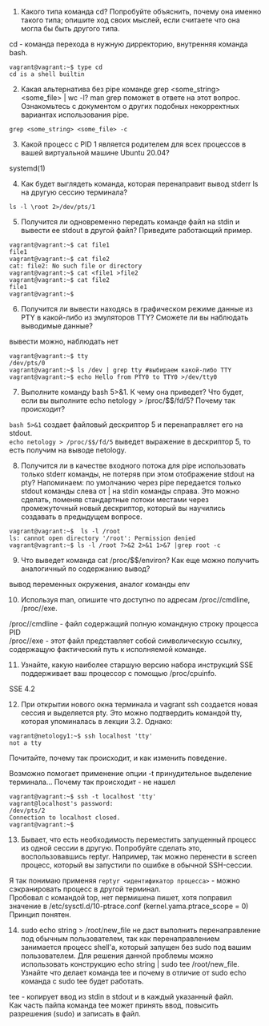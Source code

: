 1. Какого типа команда cd? Попробуйте объяснить, почему она именно такого типа; опишите ход своих мыслей, если считаете что она могла бы быть другого типа.   

cd - команда перехода в нужную дирректорию, внутренняя команда bash.
```
vagrant@vagrant:~$ type cd
cd is a shell builtin
```

2. Какая альтернатива без pipe команде grep <some_string> <some_file> | wc -l? man grep поможет в ответе на этот вопрос. Ознакомьтесь с документом о других подобных некорректных вариантах использования pipe.   

```grep <some_string> <some_file> -c ``` 

3. Какой процесс с PID 1 является родителем для всех процессов в вашей виртуальной машине Ubuntu 20.04?   

systemd(1)   

4. Как будет выглядеть команда, которая перенаправит вывод stderr ls на другую сессию терминала?   

```ls -l \root 2>/dev/pts/1``` 

5. Получится ли одновременно передать команде файл на stdin и вывести ее stdout в другой файл? Приведите работающий пример.   

```
vagrant@vagrant:~$ cat file1
file1
vagrant@vagrant:~$ cat file2
cat: file2: No such file or directory
vagrant@vagrant:~$ cat <file1 >file2
vagrant@vagrant:~$ cat file2
file1
vagrant@vagrant:~$
```

6. Получится ли вывести находясь в графическом режиме данные из PTY в какой-либо из эмуляторов TTY? Сможете ли вы наблюдать выводимые данные?   

вывести можно, наблюдать нет
```
vagrant@vagrant:~$ tty
/dev/pts/0
vagrant@vagrant:~$ ls /dev | grep tty #выбираем какой-либо TTY
vagrant@vagrant:~$ echo Hello from PTY0 to TTY0 >/dev/tty0
```

7. Выполните команду bash 5>&1. К чему она приведет? Что будет, если вы выполните echo netology > /proc/$$/fd/5? Почему так происходит?   

```bash 5>&1``` создает файловый дескриптор 5 и перенаправляет его на stdout.    
```echo netology > /proc/$$/fd/5``` выведет выражение в дескриптор 5, то есть получим на выводе netology.

8. Получится ли в качестве входного потока для pipe использовать только stderr команды, не потеряв при этом отображение stdout на pty? Напоминаем: по умолчанию через pipe передается только stdout команды слева от | на stdin команды справа. Это можно сделать, поменяв стандартные потоки местами через промежуточный новый дескриптор, который вы научились создавать в предыдущем вопросе.   

```
vagrant@vagrant:~$  ls -l /root
ls: cannot open directory '/root': Permission denied
vagrant@vagrant:~$ ls -l /root 7>&2 2>&1 1>&7 |grep root -c
```

9. Что выведет команда cat /proc/$$/environ? Как еще можно получить аналогичный по содержанию вывод?   

вывод переменных окружения, аналог команды env   

10. Используя man, опишите что доступно по адресам /proc/<PID>/cmdline, /proc/<PID>/exe.   

/proc/<PID>/cmdline - файл содержащий полную командную строку процесса PID    
/proc/<PID>/exe - этот файл представляет собой символическую ссылку, содержащую фактический путь к исполняемой команде.    

11. Узнайте, какую наиболее старшую версию набора инструкций SSE поддерживает ваш процессор с помощью /proc/cpuinfo.

SSE 4.2   

12. При открытии нового окна терминала и vagrant ssh создается новая сессия и выделяется pty. Это можно подтвердить командой tty, которая упоминалась в лекции 3.2. Однако:

```
vagrant@netology1:~$ ssh localhost 'tty'
not a tty
```
Почитайте, почему так происходит, и как изменить поведение.   


Возможно помогает применение опции -t принудительное выделение терминала... Почему так происходит - не нашел    
```
vagrant@vagrant:~$ ssh -t localhost 'tty'
vagrant@localhost's password:
/dev/pts/2
Connection to localhost closed.
vagrant@vagrant:~$
```


13. Бывает, что есть необходимость переместить запущенный процесс из одной сессии в другую. Попробуйте сделать это, воспользовавшись reptyr. Например, так можно перенести в screen процесс, который вы запустили по ошибке в обычной SSH-сессии.

Я так понимаю применяя ```reptyr <идентификатор процесса>``` - можно сэкранировать процесс в другой терминал.   
Пробовал с командой top, нет пермишена пишет, хотя поправил значение в /etc/sysctl.d/10-ptrace.conf (kernel.yama.ptrace_scope = 0)
Принцип понятен.

14. sudo echo string > /root/new_file не даст выполнить перенаправление под обычным пользователем, так как перенаправлением занимается процесс shell'а, который запущен без sudo под вашим пользователем. Для решения данной проблемы можно использовать конструкцию echo string | sudo tee /root/new_file. Узнайте что делает команда tee и почему в отличие от sudo echo команда с sudo tee будет работать.   

tee - копирует ввод из stdin в stdout и в каждый указанный файл.   
Как часть пайпа команда tee может принять ввод, повысить разрешения (sudo) и записать в файл.

